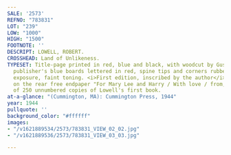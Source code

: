 ```yaml
---
SALE: '2573'
REFNO: "783831"
LOT: "239"
LOW: "1000"
HIGH: "1500"
FOOTNOTE: ''
DESCRIPT: LOWELL, ROBERT.
CROSSHEAD: Land of Unlikeness.
TYPESET: Title-page printed in red, blue and black, with woodcut by Gustav Wolf. 8vo,
  publisher's blue boards lettered in red, spine tips and corners rubbed with mild
  exposure, faint toning. <i>First edition, inscribed by the author</i> (upside down)
  on the rear free endpaper "For Mary Lee and Harry / With love / from, / Cal." One
  of 250 unnumbered copies of Lowell's first book.
at-a-glance: "(Cummington, MA): Cummington Press, 1944"
year: 1944
pullquote: ''
background_color: "#ffffff"
images:
- "/v1621889534/2573/783831_VIEW_02_02.jpg"
- "/v1621889536/2573/783831_VIEW_03_03.jpg"

---
```

